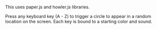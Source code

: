 This uses paper.js and howler.js libraries. 

Press any keyboard key (A - Z) to trigger a circle to appear in a random location on the screen. Each key is bound to a starting color and sound. 
